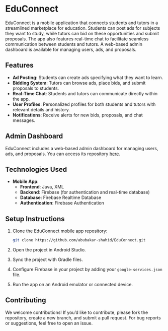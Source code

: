 # EduConnect

EduConnect is a mobile application that connects students and tutors in a streamlined marketplace for education. Students can post ads for subjects they want to study, while tutors can bid on these opportunities and submit proposals. The app also features real-time chat to facilitate seamless communication between students and tutors. A web-based admin dashboard is available for managing users, ads, and proposals.

## Features

- **Ad Posting**: Students can create ads specifying what they want to learn.
- **Bidding System**: Tutors can browse ads, place bids, and submit proposals to students.
- **Real-Time Chat**: Students and tutors can communicate directly within the app.
- **User Profiles**: Personalized profiles for both students and tutors with relevant details and history.
- **Notifications**: Receive alerts for new bids, proposals, and chat messages.

## Admin Dashboard

EduConnect includes a web-based admin dashboard for managing users, ads, and proposals. You can access its repository [here](https://github.com/AbdurRehman09/EduConnect-web-admin).

## Technologies Used

- **Mobile App**:
  - **Frontend**: Java, XML
  - **Backend**: Firebase (for authentication and real-time database)
  - **Database**: Firebase Realtime Database
  - **Authentication**: Firebase Authentication

## Setup Instructions

1. Clone the EduConnect mobile app repository:

    ```bash
    git clone https://github.com/abubakar-shahid/EduConnect.git
    ```

2. Open the project in Android Studio.

3. Sync the project with Gradle files.

4. Configure Firebase in your project by adding your `google-services.json` file.

5. Run the app on an Android emulator or connected device.

## Contributing

We welcome contributions! If you’d like to contribute, please fork the repository, create a new branch, and submit a pull request. For bug reports or suggestions, feel free to open an issue.
